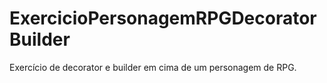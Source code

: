 # ExercicioPersonagemRPGDecoratorBuilder
Exercício de decorator e builder em cima de um personagem de RPG.
